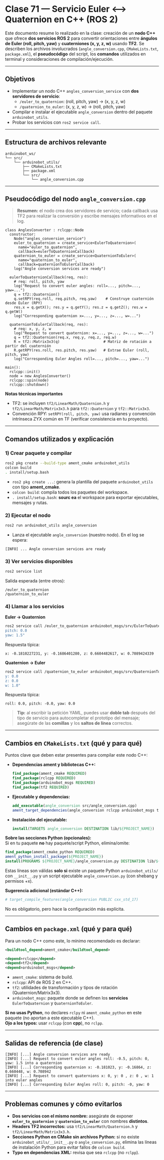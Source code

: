 # Clase 71 — Servicio **Euler ⟷ Quaternion** en C++ (ROS 2)

Este documento resume lo realizado en la clase: creación de un **nodo C++** que ofrece **dos servicios ROS 2** para convertir orientaciones entre **ángulos de Euler (roll, pitch, yaw)** y **cuaterniones (x, y, z, w)** usando **TF2**. Se describen los archivos involucrados (`angle_conversion.cpp`, `CMakeLists.txt`, `package.xml`), el **pseudocódigo** del script, los **comandos** utilizados en terminal y consideraciones de compilación/ejecución.

---

## Objetivos
- Implementar un nodo C++ `angles_conversion_service` con **dos servidores de servicio**:
  - `/euler_to_quaternion`: (roll, pitch, yaw) → (x, y, z, w)
  - `/quaternion_to_euler`: (x, y, z, w) → (roll, pitch, yaw)
- Compilar e instalar el ejecutable `angle_conversion` dentro del paquete `arduinobot_utils`.
- Probar los servicios con `ros2 service call`.

---

## Estructura de archivos relevante
```
arduinobot_ws/
└── src/
    └── arduinobot_utils/
        ├── CMakeLists.txt
        ├── package.xml
        └── src/
            └── angle_conversion.cpp
```

---

## Pseudocódigo del nodo `angle_conversion.cpp`

> **Resumen:** el nodo crea dos servidores de servicio; cada callback usa TF2 para realizar la conversión y escribe mensajes informativos en el log.

```text
class AnglesConverter : rclcpp::Node
  constructor:
    Node("angles_conversion_service")
    euler_to_quaternion = create_service<EulerToQuaternion>(
      name="euler_to_quaternion",
      callback=eulerToQuaternionCallback)
    quaternion_to_euler = create_service<QuaternionToEuler>(
      name="quaternion_to_euler",
      callback=quaternionToEulerCallback)
    log("Angle conversion services are ready")

  eulerToQuaternionCallback(req, res):
    # req: roll, pitch, yaw
    log("Request to convert euler angles: roll=..., pitch=..., yaw=...")
    q = tf2::Quaternion()
    q.setRPY(req.roll, req.pitch, req.yaw)    # Construye cuaternión desde Euler (RPY)
    res.x = q.getX(); res.y = q.getY(); res.z = q.getZ(); res.w = q.getW()
    log("Corresponding quaternion x=..., y=..., z=..., w=...")

  quaternionToEulerCallback(req, res):
    # req: x, y, z, w
    log("Request to convert quaternion: x=..., y=..., z=..., w=...")
    q = tf2::Quaternion(req.x, req.y, req.z, req.w)
    R = tf2::Matrix3x3(q)                    # Matriz de rotación a partir del cuaternión
    R.getRPY(res.roll, res.pitch, res.yaw)   # Extrae Euler (roll, pitch, yaw)
    log("Corresponding Euler Angles roll=..., pitch=..., yaw=...")

main():
  rclcpp::init()
  node = new AnglesConverter()
  rclcpp::spin(node)
  rclcpp::shutdown()
```

**Notas técnicas importantes**
- TF2: se incluyen `tf2/LinearMath/Quaternion.h` y `tf2/LinearMath/Matrix3x3.h` para `tf2::Quaternion` y `tf2::Matrix3x3`.
- Convención RPY: `setRPY(roll, pitch, yaw)` usa radianes y convención intrínseca ZYX común en TF (verificar consistencia en tu proyecto).

---

## Comandos utilizados y explicación

### 1) Crear paquete y compilar
```bash
ros2 pkg create --build-type ament_cmake arduinobot_utils
colcon build
. install/setup.bash
```
- `ros2 pkg create ...`: genera la plantilla del paquete `arduinobot_utils` con tipo **ament_cmake**.
- `colcon build`: compila todos los paquetes del workspace.
- `. install/setup.bash`: **sourc ea** el workspace para exportar ejecutables, mensajes y rutas.

### 2) Ejecutar el nodo
```bash
ros2 run arduinobot_utils angle_conversion
```
- Lanza el ejecutable `angle_conversion` (nuestro nodo). En el log se espera:
```
[INFO] ... Angle conversion services are ready
```

### 3) Ver servicios disponibles
```bash
ros2 service list
```
Salida esperada (entre otros):
```
/euler_to_quaternion
/quaternion_to_euler
```

### 4) Llamar a los servicios

**Euler → Quaternion**
```bash
ros2 service call /euler_to_quaternion arduinobot_msgs/srv/EulerToQuaternion "roll: -0.5
pitch: 0.0
yaw: 1.5"
```
Respuesta típica:
```text
x: -0.1810227231, y: -0.1686401280, z: 0.6604482617, w: 0.7089424339
```

**Quaternion → Euler**
```bash
ros2 service call /quaternion_to_euler arduinobot_msgs/srv/QuaternionToEuler "x: 0.0
y: 0.0
z: 0.0
w: 1.0"
```
Respuesta típica:
```text
roll: 0.0, pitch: -0.0, yaw: 0.0
```

> **Tip:** al escribir la petición YAML, puedes usar **doble tab** después del tipo de servicio para autocompletar el prototipo del mensaje; asegúrate de las **comillas** y los **saltos de línea** correctos.

---

## Cambios en `CMakeLists.txt` (qué y para qué)

Puntos clave que deben estar presentes para compilar este nodo C++:

- **Dependencias ament y bibliotecas C++:**
  ```cmake
  find_package(ament_cmake REQUIRED)
  find_package(rclcpp REQUIRED)
  find_package(arduinobot_msgs REQUIRED)
  find_package(tf2 REQUIRED)
  ```
- **Ejecutable y dependencias:**
  ```cmake
  add_executable(angle_conversion src/angle_conversion.cpp)
  ament_target_dependencies(angle_conversion rclcpp arduinobot_msgs tf2)
  ```
- **Instalación del ejecutable:**
  ```cmake
  install(TARGETS angle_conversion DESTINATION lib/${PROJECT_NAME})
  ```

**Sobre las secciones Python (opcionales):**  
Si en tu paquete **no** hay paquete/script Python, elimina/omite:
```cmake
find_package(ament_cmake_python REQUIRED)
ament_python_install_package(${PROJECT_NAME})
install(PROGRAMS ${PROJECT_NAME}/angle_conversion.py DESTINATION lib/${PROJECT_NAME})
```
Estas líneas son válidas **solo si** existe un paquete Python `arduinobot_utils/` con `__init__.py` y un script ejecutable `angle_conversion.py` (con shebang y permisos +x).

**Sugerencia adicional (estándar C++):**
```cmake
# target_compile_features(angle_conversion PUBLIC cxx_std_17)
```
No es obligatorio, pero hace la configuración más explícita.

---

## Cambios en `package.xml` (qué y para qué)

Para un nodo C++ como este, lo mínimo recomendado es declarar:
```xml
<buildtool_depend>ament_cmake</buildtool_depend>

<depend>rclcpp</depend>
<depend>tf2</depend>
<depend>arduinobot_msgs</depend>
```
- `ament_cmake`: sistema de build.
- `rclcpp`: API de ROS 2 en C++.
- `tf2`: utilidades de transformación y tipos de rotación (Quaternion/Matrix3x3).
- `arduinobot_msgs`: paquete donde se definen los **servicios** `EulerToQuaternion` y `QuaternionToEuler`.

**Si no usas Python**, no declares `rclpy` ni `ament_cmake_python` en este paquete (no aportan a este ejecutable C++).  
**Ojo a los typos:** usar `rclcpp` (con **cpp**), no `rclpp`.

---

## Salidas de referencia (de clase)

```
[INFO] [...] Angle conversion services are ready
[INFO] [...] Request to convert euler angles roll: -0.5, pitch: 0, yaw: 1.5 into a quaternion
[INFO] [...] Corresponding quaternion x: -0.181023, y: -0.16864, z: 0.660448, w: 0.708942
[INFO] [...] Request to convert quaternions x: 0, y: 0 , z: 0 , w: 1 into euler angles
[INFO] [...] Corresponding Euler Angles roll: 0, pitch: -0, yaw: 0
```

---

## Problemas comunes y cómo evitarlos
- **Dos servicios con el mismo nombre:** asegúrate de exponer **`euler_to_quaternion`** y **`quaternion_to_euler`** con nombres **distintos**.
- **Headers TF2 incorrectos:** usa `tf2/LinearMath/Quaternion.h` y `tf2/LinearMath/Matrix3x3.h`.
- **Secciones Python en CMake sin archivos Python:** si no existe `arduinobot_utils/__init__.py` o `angle_conversion.py`, elimina las líneas de instalación Python para evitar fallos de `colcon build`.
- **Typo en dependencias XML:** revisa que sea `rclcpp` (no `rclpp`).